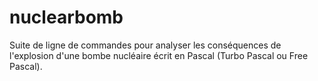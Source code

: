 # nuclearbomb
Suite de ligne de commandes pour analyser les conséquences de l'explosion d'une bombe nucléaire écrit en Pascal (Turbo Pascal ou Free Pascal).
